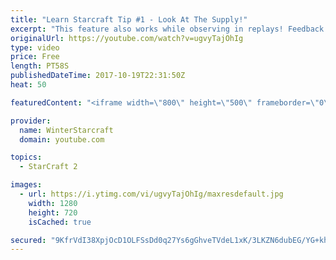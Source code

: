 ```yaml
---
title: "Learn Starcraft Tip #1 - Look At The Supply!"
excerpt: "This feature also works while observing in replays! Feedback and tip suggestions are appreciated :)"
originalUrl: https://youtube.com/watch?v=ugvyTajOhIg
type: video
price: Free
length: PT58S
publishedDateTime: 2017-10-19T22:31:50Z
heat: 50

featuredContent: "<iframe width=\"800\" height=\"500\" frameborder=\"0\" src=\"https://www.youtube.com/embed/ugvyTajOhIg\" allow=\"accelerometer; autoplay; encrypted-media; gyroscope; picture-in-picture\" allowfullscreen></iframe>"

provider:
  name: WinterStarcraft
  domain: youtube.com

topics:
  - StarCraft 2

images:
  - url: https://i.ytimg.com/vi/ugvyTajOhIg/maxresdefault.jpg
    width: 1280
    height: 720
    isCached: true

secured: "9KfrVdI38XpjOcD1OLFSsDd0q27Ys6gGhveTVdeL1xK/3LKZN6dubEG/YG+kh+3qT0zgx7MKUaWQeEyVsjcfacnendUtjQX7QiSvlSOzmc0vXSZVTDrENgad4ZqGm3rXvhtnluD4QhHp2fb5y0Yk893NkUy5QRbousHPTA4WMpjt0LqH8FEes5dFVjhip8eimuE+0Urv/satFdLpiV5TmFb0Vwo8pGRAEuG9KDumphm4dXLi7yTMRCcYrTPssjzzUyed87tyJn4czKZeQZqXVTF7ah+R/vj8hL0peQbKidOgzHhwNH9QXdg/Ow2ZxiUnxZJ+F8MrdCF4q4zCiDXIjQjLeTKBizdYT4MFIfG8M77Sd/dAL0MiJNWkvAVYiBpGQRFba4mMY45gHCDXJ5PxzrL6JCaV0qWErvrqa7Wv8XA=;DtlB/BEddJfKE9TGDJRxBQ=="
---
```


